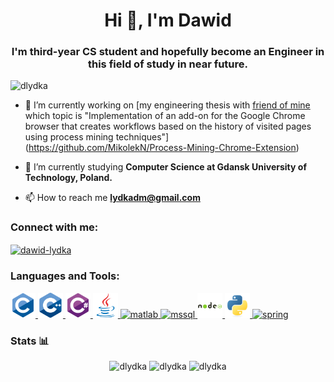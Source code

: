 <h1 align="center">Hi 👋, I'm Dawid</h1>
<h3 align="center">I'm third-year CS student and hopefully become an Engineer in this field of study in near future.</h3>

<p align="left"> <img src="https://komarev.com/ghpvc/?username=dlydka&label=Profile%20views&color=0e75b6&style=flat" alt="dlydka" /> </p>

- 🔭 I’m currently working on [my engineering thesis with [friend of mine](https://github.com/MikolekN) which topic is "Implementation of an add-on for the Google Chrome browser that creates workflows based on the history of visited pages using process mining techniques"](https://github.com/MikolekN/Process-Mining-Chrome-Extension)

- 🌱 I’m currently studying **Computer Science at Gdansk University of Technology, Poland.**

- 📫 How to reach me **lydkadm@gmail.com**

<h3 align="left">Connect with me:</h3>
<p align="left">
<a href="https://linkedin.com/in/dawid-lydka" target="blank"><img align="center" src="https://raw.githubusercontent.com/rahuldkjain/github-profile-readme-generator/master/src/images/icons/Social/linked-in-alt.svg" alt="dawid-lydka" height="30" width="40" /></a>
</p>

<h3 align="left">Languages and Tools:</h3>
<p align="left"> <a href="https://www.cprogramming.com/" target="_blank" rel="noreferrer"> <img src="https://raw.githubusercontent.com/devicons/devicon/master/icons/c/c-original.svg" alt="c" width="40" height="40"/> </a> <a href="https://www.w3schools.com/cpp/" target="_blank" rel="noreferrer"> <img src="https://raw.githubusercontent.com/devicons/devicon/master/icons/cplusplus/cplusplus-original.svg" alt="cplusplus" width="40" height="40"/> </a> <a href="https://www.w3schools.com/cs/" target="_blank" rel="noreferrer"> <img src="https://raw.githubusercontent.com/devicons/devicon/master/icons/csharp/csharp-original.svg" alt="csharp" width="40" height="40"/> </a> <a href="https://www.java.com" target="_blank" rel="noreferrer"> <img src="https://raw.githubusercontent.com/devicons/devicon/master/icons/java/java-original.svg" alt="java" width="40" height="40"/> </a> <a href="https://www.mathworks.com/" target="_blank" rel="noreferrer"> <img src="https://upload.wikimedia.org/wikipedia/commons/2/21/Matlab_Logo.png" alt="matlab" width="40" height="40"/> </a> <a href="https://www.microsoft.com/en-us/sql-server" target="_blank" rel="noreferrer"> <img src="https://www.svgrepo.com/show/303229/microsoft-sql-server-logo.svg" alt="mssql" width="40" height="40"/> </a> <a href="https://nodejs.org" target="_blank" rel="noreferrer"> <img src="https://raw.githubusercontent.com/devicons/devicon/master/icons/nodejs/nodejs-original-wordmark.svg" alt="nodejs" width="40" height="40"/> </a> <a href="https://www.python.org" target="_blank" rel="noreferrer"> <img src="https://raw.githubusercontent.com/devicons/devicon/master/icons/python/python-original.svg" alt="python" width="40" height="40"/> </a> <a href="https://spring.io/" target="_blank" rel="noreferrer"> <img src="https://www.vectorlogo.zone/logos/springio/springio-icon.svg" alt="spring" width="40" height="40"/> </a> </p>

### Stats 📊
<p align="center">
  <img height="180em" src="https://github-readme-stats.vercel.app/api?username=dlydka&show_icons=true&locale=en" alt="dlydka" />
  <img height="180em" src="https://github-readme-streak-stats.herokuapp.com/?user=dlydka&" alt="dlydka" />
  <img height="180em" width="400" src="https://github-readme-stats.vercel.app/api/top-langs?username=dlydka&show_icons=true&locale=en&layout=compact" alt="dlydka" />
</p>
